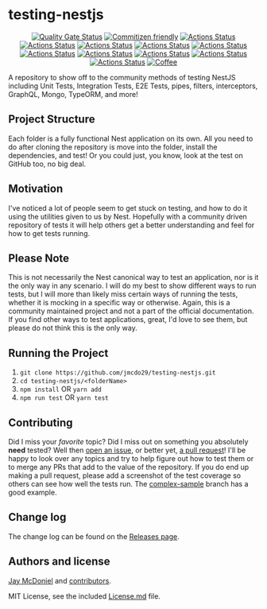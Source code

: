 # testing-nestjs

<div align="center">

[![Quality Gate Status](https://sonarcloud.io/api/project_badges/measure?project=jmcdo29_testing-nestjs&metric=alert_status)](https://sonarcloud.io/dashboard?id=jmcdo29_testing-nestjs) [![Commitizen friendly](https://img.shields.io/badge/commitizen-friendly-brightgreen.svg)](http://commitizen.github.io/cz-cli/) [![Actions Status](https://github.com/jmcdo29/testing-nestjs/workflows/CRON%20Job/badge.svg)](https://github.com/jmcdo29/testing-nestjs/actions) [![Actions Status](https://github.com/jmcdo29/testing-nestjs/workflows/Complex%20Sample/badge.svg)](https://github.com/jmcdo29/testing-nestjs/actions) [![Actions Status](https://github.com/jmcdo29/testing-nestjs/workflows/Simple%20Sample/badge.svg)](https://github.com/jmcdo29/testing-nestjs/actions) [![Actions Status](https://github.com/jmcdo29/testing-nestjs/workflows/Mongo%20Sample/badge.svg)](https://github.com/jmcdo29/testing-nestjs/actions) [![Actions Status](https://github.com/jmcdo29/testing-nestjs/workflows/TypeORM%20GraphQL%20Sample/badge.svg)](https://github.com/jmcdo29/testing-nestjs/actions) [![Actions Status](https://github.com/jmcdo29/testing-nestjs/workflows/TypeORM%20Sample/badge.svg)](https://github.com/jmcdo29/testing-nestjs/actions) [![Actions Status](https://github.com/jmcdo29/testing-nestjs/workflows/WebSocket%20Sample/badge.svg)](https://github.com/jmcdo29/testing-nestjs/actions) [![Actions Status](https://github.com/jmcdo29/testing-nestjs/workflows/RxJS%20Sample/badge.svg)](https://github.com/jmcdo29/testing-nestjs/actions) [![Actions Status](https://github.com/jmcdo29/testing-nestjs/workflows/Render%20Sample/badge.svg)](https://github.com/jmcdo29/testing-nestjs/actions) [![Actions Status](https://github.com/jmcdo29/testing-nestjs/workflows/Graphql%20Sample/badge.svg)](https://github.com/jmcdo29/testing-nestjs/actions) [![Coffee](https://badgen.net/badge/Buy%20Me/A%20Coffee/purple?icon=kofi)](https://www.buymeacoffee.com/jmcdo29)

</div>

A repository to show off to the community methods of testing NestJS including Unit Tests, Integration Tests, E2E Tests, pipes, filters, interceptors, GraphQL, Mongo, TypeORM, and more!

## Project Structure

Each folder is a fully functional Nest application on its own. All you need to do after cloning the repository is move into the folder, install the dependencies, and test! Or you could just, you know, look at the test on GitHub too, no big deal.

## Motivation

I've noticed a lot of people seem to get stuck on testing, and how to do it using the utilities given to us by Nest. Hopefully with a community driven repository of tests it will help others get a better understanding and feel for how to get tests running.

## Please Note

This is not necessarily the Nest canonical way to test an application, nor is it the only way in any scenario. I will do my best to show different ways to run tests, but I will more than likely miss certain ways of running the tests, whether it is mocking in a specific way or otherwise. Again, this is a community maintained project and not a part of the official documentation. If you find other ways to test applications, great, I'd love to see them, but please do not think this is the only way.

## Running the Project

1. `git clone https://github.com/jmcdo29/testing-nestjs.git`
2. `cd testing-nestjs/<folderName>`
3. `npm install` OR `yarn add`
4. `npm run test` OR `yarn test`

## Contributing

Did I miss your _favorite_ topic? Did I miss out on something you absolutely **need** tested? Well then [open an issue](https://github.com/jmcdo29/testing-nestjs/issues/new), or better yet, [a pull request](https://github.com/jmcdo29/testing-nestjs/compare)! I'll be happy to look over any topics and try to help figure out how to test them or to merge any PRs that add to the value of the repository. If you do end up making a pull request, please add a screenshot of the test coverage so others can see how well the tests run. The [complex-sample](/complex-sample) branch has a good example.

## Change log

The change log can be found on the [Releases page](https://github.com/jmcdo29/testing-nestjs/releases).

## Authors and license

[Jay McDoniel](http://jaymcdoniel.dev) and [contributors](https://github.com/jmcdo29/testing-nestjs/graphs/contributors).

MIT License, see the included [License.md](LICENSE) file.

